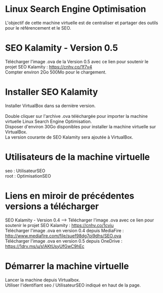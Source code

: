 # Linux Search Engine Optimisation
L'objectif de cette machine virtuelle est de centraliser et partager des outils pour le référencement et le SEO.

# SEO Kalamity - Version 0.5
Télécharger l'image .ova de la Version 0.5 avec ce lien pour soutenir le projet SEO Kalamity : https://cnhv.co/1f7v4<br/>
Compter environ 2Go 500Mo pour le chargement.

# Installer SEO Kalamity
Installer VirtualBox dans sa dernière version.
<br/><br/>
Double cliquer sur l'archive .ova téléchargée pour importer la machine virtuelle Linux Search Engine Optimisation.<br/>
Disposer d'environ 30Go disponibles pour installer la machine virtuelle sur VirtualBox.<br/>
La version courante de SEO Kalamity sera ajoutée à VirtualBox.

# Utilisateurs de la machine virtuelle
seo : UtilisateurSEO<br/>
root : OptimisationSEO

# Liens en miroir de précédentes versions a télécharger
SEO Kalamity - Version 0.4 --> Télécharger l'image .ova avec ce lien pour soutenir le projet SEO Kalamity : https://cnhv.co/1cyiu<br/>
Télécharger l'image .ova en version 0.4 depuis MediaFire : http://www.mediafire.com/file/suef98dg7oj9dhs/SEO.ova<br/>
Télécharger l'image .ova en version 0.5 depuis OneDrive : https://1drv.ms/u/s!AKtUsyUfGwC9hEc

# Démarrer la machine virtuelle
Lancer la machine depuis Virtualbox.<br/>
Utiliser l'identifiant seo / UtilisateurSEO indiqué en haut de la page.
